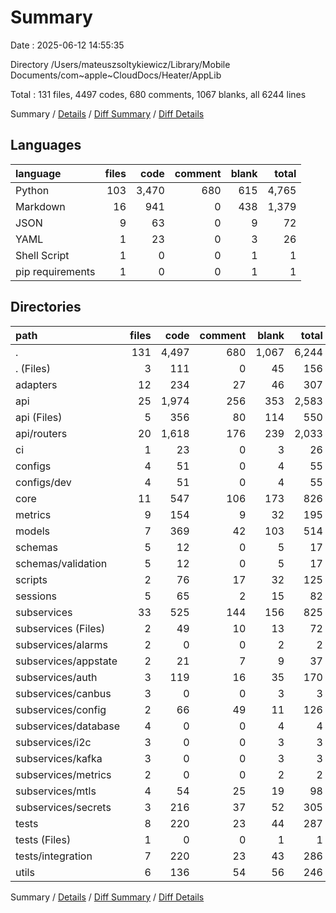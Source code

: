 # Summary

Date : 2025-06-12 14:55:35

Directory /Users/mateuszsoltykiewicz/Library/Mobile Documents/com~apple~CloudDocs/Heater/AppLib

Total : 131 files,  4497 codes, 680 comments, 1067 blanks, all 6244 lines

Summary / [Details](details.md) / [Diff Summary](diff.md) / [Diff Details](diff-details.md)

## Languages
| language | files | code | comment | blank | total |
| :--- | ---: | ---: | ---: | ---: | ---: |
| Python | 103 | 3,470 | 680 | 615 | 4,765 |
| Markdown | 16 | 941 | 0 | 438 | 1,379 |
| JSON | 9 | 63 | 0 | 9 | 72 |
| YAML | 1 | 23 | 0 | 3 | 26 |
| Shell Script | 1 | 0 | 0 | 1 | 1 |
| pip requirements | 1 | 0 | 0 | 1 | 1 |

## Directories
| path | files | code | comment | blank | total |
| :--- | ---: | ---: | ---: | ---: | ---: |
| . | 131 | 4,497 | 680 | 1,067 | 6,244 |
| . (Files) | 3 | 111 | 0 | 45 | 156 |
| adapters | 12 | 234 | 27 | 46 | 307 |
| api | 25 | 1,974 | 256 | 353 | 2,583 |
| api (Files) | 5 | 356 | 80 | 114 | 550 |
| api/routers | 20 | 1,618 | 176 | 239 | 2,033 |
| ci | 1 | 23 | 0 | 3 | 26 |
| configs | 4 | 51 | 0 | 4 | 55 |
| configs/dev | 4 | 51 | 0 | 4 | 55 |
| core | 11 | 547 | 106 | 173 | 826 |
| metrics | 9 | 154 | 9 | 32 | 195 |
| models | 7 | 369 | 42 | 103 | 514 |
| schemas | 5 | 12 | 0 | 5 | 17 |
| schemas/validation | 5 | 12 | 0 | 5 | 17 |
| scripts | 2 | 76 | 17 | 32 | 125 |
| sessions | 5 | 65 | 2 | 15 | 82 |
| subservices | 33 | 525 | 144 | 156 | 825 |
| subservices (Files) | 2 | 49 | 10 | 13 | 72 |
| subservices/alarms | 2 | 0 | 0 | 2 | 2 |
| subservices/appstate | 2 | 21 | 7 | 9 | 37 |
| subservices/auth | 3 | 119 | 16 | 35 | 170 |
| subservices/canbus | 3 | 0 | 0 | 3 | 3 |
| subservices/config | 2 | 66 | 49 | 11 | 126 |
| subservices/database | 4 | 0 | 0 | 4 | 4 |
| subservices/i2c | 3 | 0 | 0 | 3 | 3 |
| subservices/kafka | 3 | 0 | 0 | 3 | 3 |
| subservices/metrics | 2 | 0 | 0 | 2 | 2 |
| subservices/mtls | 4 | 54 | 25 | 19 | 98 |
| subservices/secrets | 3 | 216 | 37 | 52 | 305 |
| tests | 8 | 220 | 23 | 44 | 287 |
| tests (Files) | 1 | 0 | 0 | 1 | 1 |
| tests/integration | 7 | 220 | 23 | 43 | 286 |
| utils | 6 | 136 | 54 | 56 | 246 |

Summary / [Details](details.md) / [Diff Summary](diff.md) / [Diff Details](diff-details.md)